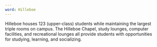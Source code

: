 ```yaml
---
word: Hilleboe
---
```


  Hilleboe houses 123 (upper-class) students while maintaining the largest triple rooms on campus. The Hilleboe Chapel, study lounges, computer facilities, and recreational lounges all provide students with opportunities for studying, learning, and socializing.
